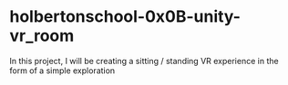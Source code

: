 # holbertonschool-0x0B-unity-vr_room
In this project, I will be creating a sitting / standing VR experience in the form of a simple exploration
